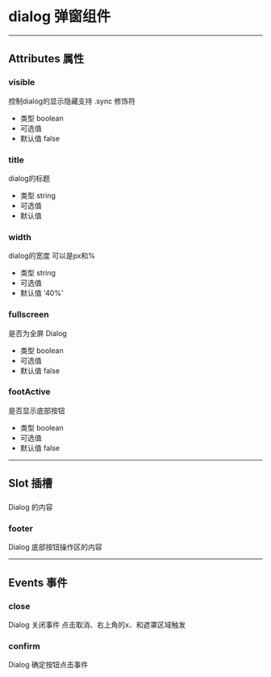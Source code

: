 # dialog 弹窗组件

---
## Attributes 属性

### visible
控制dialog的显示隐藏支持 .sync 修饰符

* 类型 boolean
* 可选值 
* 默认值 false

### title
dialog的标题

* 类型 string
* 可选值 
* 默认值 

### width
dialog的宽度 可以是px和%

* 类型 string
* 可选值 
* 默认值 '40%'

### fullscreen
是否为全屏 Dialog

* 类型 boolean
* 可选值 
* 默认值 false

### footActive
是否显示底部按钮

* 类型 boolean
* 可选值 
* 默认值 false

---
## Slot 插槽

### 
Dialog 的内容

### footer
Dialog 底部按钮操作区的内容


---
## Events 事件

### close
Dialog 关闭事件 点击取消、右上角的x、和遮罩区域触发

### confirm
Dialog 确定按钮点击事件